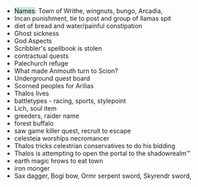 -  <span style="background:rgba(3, 135, 102, 0.2)">Names</span>: Town of Writhe, wingnuts, bungo, Arcadia,
- Incan punishment, tie to post and group of llamas spit
- diet of bread and water/painful constipation
- Ghost sickness
- God Aspects
- Scribbler's spellbook is stolen
- contractual quests
- Palechurch refuge
- What made Anmouth turn to Scion?
- Underground quest board
- Scorned peoples for Arilias
- Thalos lives
- battletypes - racing, sports, stylepoint
- Lich, soul item
- greeders, raider name
- forest buffalo
- saw game killer quest, recruit to escape
- celesteia worships necromancer
- Thalos tricks celestrian conservatives to do his bidding
- Thalos is attempting to open the portal to the shadowrealm™
- earth magic hrows to eat town
- iron monger
- Sax dagger, Bogi bow, Ormr serpent sword, Skyrendr sword, 